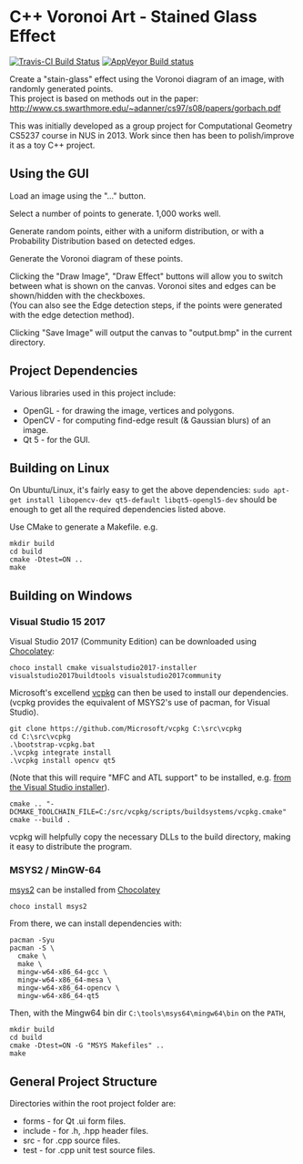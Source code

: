 # C++ Voronoi Art - Stained Glass Effect

[![Travis-CI Build Status](https://travis-ci.org/rgoulter/cs5237-VoronoiArt.svg?branch=master)](https://travis-ci.org/rgoulter/cs5237-VoronoiArt)
[![AppVeyor Build status](https://ci.appveyor.com/api/projects/status/ctul394o7fe1189b?svg=true)](https://ci.appveyor.com/project/rgoulter/cs5237-voronoiart)

Create a "stain-glass" effect using the Voronoi diagram of an image, with
randomly generated points.  
This project is based on methods out in the paper:
<http://www.cs.swarthmore.edu/~adanner/cs97/s08/papers/gorbach.pdf>

This was initially developed as a group project for Computational Geometry CS5237 course in NUS in 2013.
Work since then has been to polish/improve it as a toy C++ project.


## Using the GUI

Load an image using the "..." button.

Select a number of points to generate. 1,000 works well.

Generate random points, either with a uniform distribution, or with a
Probability Distribution based on detected edges.

Generate the Voronoi diagram of these points.

Clicking the "Draw Image", "Draw Effect" buttons will allow you to switch
between what is shown on the canvas. Voronoi sites and edges can be
shown/hidden with the checkboxes.  
(You can also see the Edge detection steps, if the points were generated with
the edge detection method).

Clicking "Save Image" will output the canvas to "output.bmp" in the current
directory.

## Project Dependencies

Various libraries used in this project include:

* OpenGL - for drawing the image, vertices and polygons.
* OpenCV - for computing find-edge result (& Gaussian blurs) of an image.
* Qt 5 - for the GUI.

## Building on Linux

On Ubuntu/Linux, it's fairly easy to get the above dependencies:
```sudo apt-get install libopencv-dev qt5-default libqt5-opengl5-dev```
should be enough to get all the required dependencies listed above.

Use CMake to generate a Makefile.
e.g.

```
mkdir build
cd build
cmake -Dtest=ON ..
make
```

## Building on Windows

### Visual Studio 15 2017

Visual Studio 2017 (Community Edition) can be downloaded using [Chocolatey](https://chocolatey.org/):

```
choco install cmake visualstudio2017-installer visualstudio2017buildtools visualstudio2017community
```

Microsoft's excellend [vcpkg](https://github.com/Microsoft/vcpkg) can then be used to install our dependencies.
(vcpkg provides the equivalent of MSYS2's use of pacman, for Visual Studio).

```
git clone https://github.com/Microsoft/vcpkg C:\src\vcpkg
cd C:\src\vcpkg
.\bootstrap-vcpkg.bat
.\vcpkg integrate install
.\vcpkg install opencv qt5
```

(Note that this will require "MFC and ATL support" to be installed, e.g.
[from the Visual Studio installer](https://stackoverflow.com/questions/43074045/mfc-development-in-vs2017)).

```
cmake .. "-DCMAKE_TOOLCHAIN_FILE=C:/src/vcpkg/scripts/buildsystems/vcpkg.cmake"
cmake --build .
```

vcpkg will helpfully copy the necessary DLLs to the build directory, making it easy to distribute the program.

### MSYS2 / MinGW-64

[msys2](http://www.msys2.org/) can be installed from [Chocolatey](https://chocolatey.org/)
```
choco install msys2
```

From there, we can install dependencies with:

```
pacman -Syu
pacman -S \
  cmake \
  make \
  mingw-w64-x86_64-gcc \
  mingw-w64-x86_64-mesa \
  mingw-w64-x86_64-opencv \
  mingw-w64-x86_64-qt5
```

Then, with the Mingw64 bin dir `C:\tools\msys64\mingw64\bin` on the `PATH`,

```
mkdir build
cd build
cmake -Dtest=ON -G "MSYS Makefiles" ..
make
```

## General Project Structure

Directories within the root project folder are:

* forms - for Qt .ui form files.
* include - for .h, .hpp header files.
* src - for .cpp source files.
* test - for .cpp unit test source files.
